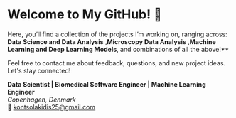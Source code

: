 # Welcome to My GitHub! 🍉  

Here, you’ll find a collection of the projects I’m working on, ranging across:  
**Data Science and Data Analysis** ,**Microscopy Data Analysis** ,**Machine Learning and Deep Learning Models**, and combinations of all the above!** 


Feel free to contact me about feedback, questions, and new project ideas. Let's stay connected!

**Data Scientist | Biomedical Software Engineer | Machine Learning Engineer**  
*Copenhagen, Denmark*  
📧 kontsolakidis25@gmail.com  


